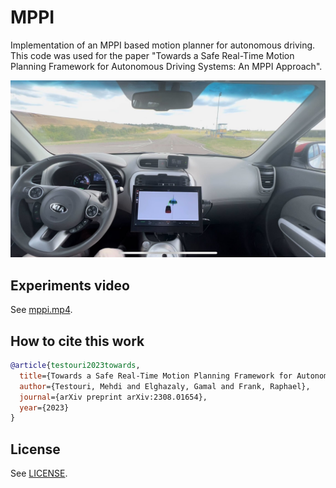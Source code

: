 # MPPI

Implementation of an MPPI based motion planner for autonomous driving. This code was used for the paper "Towards a Safe Real-Time Motion Planning Framework for Autonomous Driving Systems: An MPPI Approach".

<img src="./mppi.jpg" width="520"/>

## Experiments video
See [mppi.mp4](./mppi.mp4).

## How to cite this work
```bibtex
@article{testouri2023towards,
  title={Towards a Safe Real-Time Motion Planning Framework for Autonomous Driving Systems: An MPPI Approach},
  author={Testouri, Mehdi and Elghazaly, Gamal and Frank, Raphael},
  journal={arXiv preprint arXiv:2308.01654},
  year={2023}
}
```

## License
See [LICENSE](./LICENSE.txt).
